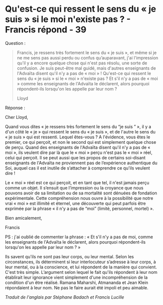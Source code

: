 # Qu'est-ce qui ressent le sens du « je suis » si le moi n'existe pas ? - Francis répond - 39

Question : 

>Francis, je ressens très fortement le sens du « je suis », et même si je ne me sens pas aussi perdu ou confus qu’auparavant, j'ai l'impression qu'il y a encore quelque chose qui n'est pas résolu, une sorte de confusion. Je suis peut-être mal guidé, mais d'autres enseignants de l'Advaïta disent qu'il n'y a pas de « moi » ! Qu'est-ce qui ressent le sens du « je suis » si le « moi » n'existe pas ? Et s'il n'y a pas de « moi » comme les enseignants de l'Advaïta le déclarent, alors pourquoi répondent-ils lorsqu'on les appelle par leur nom ? 
>
>Lloyd 

Réponse : 

Cher Lloyd, 

Quand vous dites « je ressens très fortement le sens du “je suis ” », il y a d'un côté le « je » qui ressent le sens du « je suis », et de l'autre le sens du « je suis » qui est ressenti. Lequel êtes-vous ? A l'évidence, vous êtes le premier, ce qui perçoit, et non le second qui est simplement quelque chose de perçu. Quand des enseignants de l'Advaïta disent qu'il n'y a pas de « moi », ils veulent dire par là que le « moi » perçu n'est pas le « moi » réel, celui qui perçoit. Il se peut aussi que les propos de certains soi-disant enseignants de l'Advaïta ne proviennent pas de l’expérience authentique du Soi, auquel cas il est inutile de s’attacher à comprendre ce qu'ils veulent dire ! 

Le « moi » réel est ce qui perçoit, et en tant que tel, il n'est jamais perçu comme un objet. Il s’ensuit que l’impression ou la croyance que nous pouvons avoir de sa limitation ou de sa mortalité sont dénuées de fondation expérimentale. Cette compréhension nous ouvre à la possibilité que notre vrai « moi » est illimité et éternel, une découverte qui peut parfois être exprimée par la phrase « il n'y a pas de “moi” (limité, personnel, mortel) ». 

Bien amicalement, 

Francis 

PS : j'ai oublié de commenter la phrase : « Et s'il n'y a pas de moi, comme les enseignants de l'Advaïta le déclarent, alors pourquoi répondent-ils lorsqu'on les appelle par leur nom ? » 

Ils savent qu'ils ne sont pas leur corps, ou leur mental. Selon les circonstances, ils déterminent si leur interlocuteur s’adresse à leur corps, à leur mental, ou à la conscience, et lui répondent de la manière qui convient. C'est très simple. L’argument selon lequel le fait qu'ils répondent à leur nom établirait leur ignorance vient simplement d'une incompréhension de la condition d'un être réalisé. Ramana Maharshi, Atmananda et Jean Klein répondaient à leur nom. Ne pas le faire aurait été impoli et peu aimable. 

_Traduit de l'anglais par Stéphane Badach et Francis Lucille_

